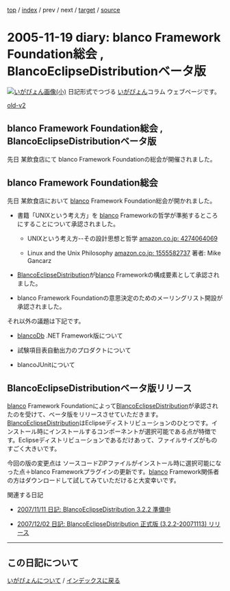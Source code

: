 [top](https://igapyon.github.io/diary/) 
 / [index](https://igapyon.github.io/diary/2005/index.html) 
 / prev 
 / next 
 / [target](https://igapyon.github.io/diary/2005/ig051119.html) 
 / [source](https://github.com/igapyon/diary/blob/gh-pages/2005/ig051119.html.src.md) 

2005-11-19 diary: blanco Framework Foundation総会 , BlancoEclipseDistributionベータ版
=====================================================================================================
[![いがぴょん画像(小)](https://igapyon.github.io/diary/images/iga200306s.jpg "いがぴょん")](https://igapyon.github.io/diary/memo/memoigapyon.html) 日記形式でつづる [いがぴょん](https://igapyon.github.io/diary/memo/memoigapyon.html)コラム ウェブページです。

[old-v2](ig051119-orig.html)

## blanco Framework Foundation総会 , BlancoEclipseDistributionベータ版

先日 某飲食店にて blanco Framework Foundationの総会が開催されました。

## blanco Framework Foundation総会

先日 某飲食店において [blanco](http://www.igapyon.jp/blanco/blanco.ja.html) Framework Foundation総会が開かれました。

* 書籍「UNIXという考え方」を [blanco](http://www.igapyon.jp/blanco/blanco.ja.html) Frameworkの哲学が準拠するところにすることについて承認されました。
  
  * UNIXという考え方--その設計思想と哲学
    [amazon.co.jp: 4274064069](http://www.amazon.co.jp/exec/obidos/ASIN/4274064069/igapyondiary-22)
    
  * Linux and the Unix Philosophy
  [amazon.co.jp: 1555582737](http://www.amazon.co.jp/exec/obidos/ASIN/1555582737/igapyondiary-22)
    著者: Mike Gancarz
  

  
* [BlancoEclipseDistribution](http://www.igapyon.jp/blanco/blancoeclipsedistribution.html)が[blanco](http://www.igapyon.jp/blanco/blanco.ja.html) Frameworkの構成要素として承認されました。
  
* blanco Framework Foundationの意思決定のためのメーリングリスト開設が承認されました。

それ以外の議題は下記です。

* [blancoDb](http://www.igapyon.jp/blanco/blancodb.html) .NET Framework版について
  
* 試験項目表自動出力のプロダクトについて
  
* blancoJUnitについて

## BlancoEclipseDistributionベータ版リリース

[blanco](http://www.igapyon.jp/blanco/blanco.ja.html) Framework Foundationによって[BlancoEclipseDistribution](http://www.igapyon.jp/blanco/blancoeclipsedistribution.html)が承認されたのを受けて、ベータ版をリリースさせていただきます。[BlancoEclipseDistribution](http://www.igapyon.jp/blanco/blancoeclipsedistribution.html)はEclipseディストリビューションのひとつです。インストール時にインストールするコンポーネントが選択可能である点が特徴です。Eclipseディストリビューションであるだけあって、ファイルサイズがものすごく大きいです。

今回の版の変更点は ソースコードZIPファイルがインストール時に選択可能になった点＋blanco Frameworkプラグインの更新です。[blanco](http://www.igapyon.jp/blanco/blanco.ja.html) Framework関係者の方はダウンロードして試してみていただけると大変幸いです。

関連する日記

* [2007/11/11 日記: BlancoEclipseDistribution 3.2.2 準備中](../2007/ig071111.html)
  
* [2007/12/02 日記: BlancoEclipseDistribution 正式版 (3.2.2-20071113) リリース](../2007/ig071202.html)


----------------------------------------------------------------------------------------------------

## この日記について
[いがぴょんについて](https://igapyon.github.io/diary/memo/memoigapyon.html) / [インデックスに戻る](https://igapyon.github.io/diary/idxall.html)
